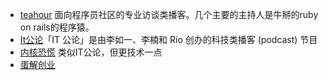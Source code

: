 * [teahour](http://teahour.fm/) 面向程序员社区的专业访谈类播客。几个主要的主持人是牛掰的ruby on rails的程序猿。
* [It公论](http://www.itgonglun.com/)「IT 公论」是由李如一、李楠和 Rio 创办的科技类播客 (podcast) 节目
* [内核恐慌](http://ipn.li/kernelpanic/) 类似IT公论，但更技术一点
* [蛋解创业](http://www.lizhi.fm/#/206682)